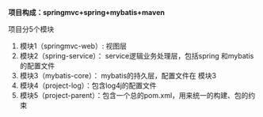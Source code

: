 **项目构成：springmvc+spring+mybatis+maven**


项目分5个模块
1. 模块1（springmvc-web）: 视图层
2. 模块2（spring-service）： service逻辑业务处理层，包括spring 和mybatis的配置文件
3. 模块3（mybatis-core）： mybatis的持久层，配置文件在 模块3
4. 模块4（project-log）：包含log4j的配置文件
5. 模块5（project-parent）：包含一个总的pom.xml，用来统一的构建、包的约束




     